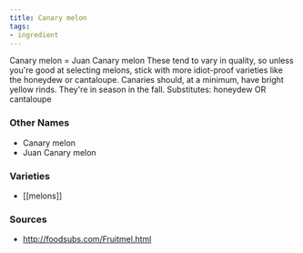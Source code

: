 ```yaml
---
title: Canary melon
tags:
- ingredient
---
```

Canary melon = Juan Canary melon These tend to vary in quality, so unless you're good at selecting melons, stick with more idiot-proof varieties like the honeydew or cantaloupe. Canaries should, at a minimum, have bright yellow rinds. They're in season in the fall. Substitutes: honeydew OR cantaloupe

### Other Names

* Canary melon
* Juan Canary melon

### Varieties

* [[melons]]

### Sources
* http://foodsubs.com/Fruitmel.html
